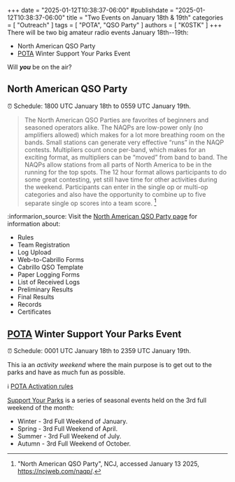+++
date = "2025-01-12T10:38:37-06:00"
#publishdate = "2025-01-12T10:38:37-06:00"
title = "Two Events on January 18th &amp; 19th"
categories = [ "Outreach" ]
tags = [ "POTA", "QSO Party" ]
authors = [ "K0STK" ]
+++
There will be two big amateur radio events January 18th--19th:

* North American QSO Party
* [POTA](https://parksontheair.com/index.html) Winter Support Your Parks Event

Will ***you*** be on the air?
<!--more-->

## North American QSO Party

:alarm_clock: Schedule: 1800 UTC January 18th to 0559 UTC January 19th.

>The North American QSO Parties are favorites of beginners and seasoned
>operators alike. The NAQPs are low-power only (no amplifiers allowed)
>which makes for a lot more breathing room on the bands. Small stations
>can generate very effective “runs” in the NAQP contests. Multipliers
>count once per-band, which makes for an exciting format, as multipliers
>can be “moved” from band to band. The NAQPs allow stations from
>all parts of North America to be in the running for the top spots. The
>12 hour format allows participants to do some great contesting, yet
>still have time for other activities during the weekend. Participants
>can enter in the single op or multi-op categories and also have the
>opportunity to combine up to five separate single op scores into a team
>score. [^1]

[^1]: "North American QSO Party", NCJ, accessed January 13 2025, https://ncjweb.com/naqp/.

:informarion_source: Visit the
[North American QSO Party page](https://ncjweb.com/naqp/)
for information about:

* Rules
* Team Registration
* Log Upload
* Web-to-Cabrillo Forms
* Cabrillo QSO Template
* Paper Logging Forms
* List of  Received Logs
* Preliminary Results
* Final Results
* Records
* Certificates

## [POTA](https://parksontheair.com/index.html) Winter Support Your Parks Event 

:alarm_clock: Schedule: 0001 UTC January 18th to 2359 UTC January 19th.

This ia an *activity weekend* where the main purpose is to get out to the
parks and have as much fun as possible.

:information_source: [POTA Activation rules](https://docs.pota.app/docs/rules.html)

[Support Your Parks](https://docs.pota.app/docs/events.html#support-your-parks)
is a series of seasonal events held on the 3rd full weekend of the
month:

* Winter - 3rd Full Weekend of January. 
* Spring - 3rd Full Weekend of April. 
* Summer - 3rd Full Weekend of July. 
* Autumn - 3rd Full Weekend of October. 

